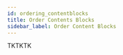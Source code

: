 ```yaml
---
id: ordering_contentblocks
title: Order Contents Blocks
sidebar_label: Order Content Blocks
---
```


TKTKTK
